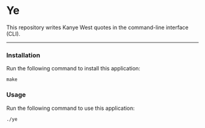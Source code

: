 # Ye
This repository writes Kanye West quotes in the command-line interface (CLI).

---
### Installation
Run the following command to install this application:
```
make
```

### Usage
Run the following command to use this application:
```
./ye
```
